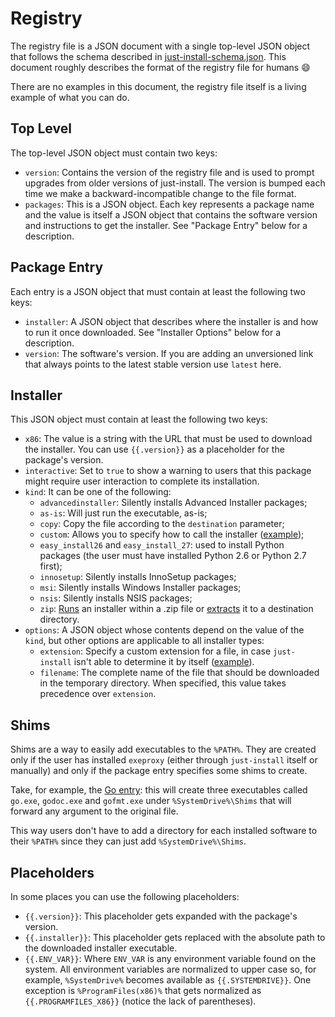 Registry
========

The registry file is a JSON document with a single top-level JSON object that follows the schema
described in [just-install-schema.json](../just-install-schema.json). This document roughly describes
the format of the registry file for humans :smile:

There are no examples in this document, the registry file itself is a living example of what you can
do.


## Top Level

The top-level JSON object must contain two keys:

* `version`: Contains the version of the registry file and is used to prompt upgrades from older
  versions of just-install. The version is bumped each time we make a backward-incompatible change
  to the file format.
* `packages`: This is a JSON object. Each key represents a package name and the value is itself a
  JSON object that contains the software version and instructions to get the installer. See "Package
  Entry" below for a description.


## Package Entry

Each entry is a JSON object that must contain at least the following two keys:

* `installer`: A JSON object that describes where the installer is and how to run it once
  downloaded. See "Installer Options" below for a description.
* `version`: The software's version. If you are adding an unversioned link that always points to the
  latest stable version use `latest` here.


## Installer

This JSON object must contain at least the following two keys:

* `x86`: The value is a string with the URL that must be used to download the installer. You can use
  `{{.version}}` as a placeholder for the package's version.
* `interactive`: Set to `true` to show a warning to users that this package might require user
  interaction to complete its installation.
* `kind`: It can be one of the following:
  - `advancedinstaller`: Silently installs Advanced Installer packages;
  - `as-is`: Will just run the executable, as-is;
  - `copy`: Copy the file according to the `destination` parameter;
  - `custom`: Allows you to specify how to call the installer
    ([example](https://github.com/lvillani/just-install/blob/18876192c5ed7f24a3acaa34524d3680ec17da3e/just-install.json#L79-L101));
  - `easy_install26` and `easy_install_27`: used to install Python packages (the user must have
    installed Python 2.6 or Python 2.7 first);
  - `innosetup`: Silently installs InnoSetup packages;
  - `msi`: Silently installs Windows Installer packages;
  - `nsis`: Silently installs NSIS packages;
  - `zip`: [Runs](https://github.com/lvillani/just-install/blob/18876192c5ed7f24a3acaa34524d3680ec17da3e/just-install.json#L66-L78)
    an installer within a .zip file or [extracts](https://github.com/lvillani/just-install/blob/18876192c5ed7f24a3acaa34524d3680ec17da3e/just-install.json#L216-L231)
    it to a destination directory.
* `options`: A JSON object whose contents depend on the value of the `kind`, but other options are
  applicable to all installer types:
  - `extension`: Specify a custom extension for a file, in case `just-install` isn't able to
    determine it by itself ([example](https://github.com/lvillani/just-install/blob/0a90135b8aaa4bdae65c63949673e57eed049294/just-install.json#L195-L208)).
  - `filename`: The complete name of the file that should be downloaded in the temporary
    directory. When specified, this value takes precedence over `extension`.

## Shims

Shims are a way to easily add executables to the `%PATH%`. They are created only if the user has
installed `exeproxy` (either through `just-install` itself or manually) and only if the package
entry specifies some shims to create.

Take, for example, the
[Go entry](https://github.com/lvillani/just-install/blob/18876192c5ed7f24a3acaa34524d3680ec17da3e/just-install.json#L336-L350):
this will create three executables called `go.exe`, `godoc.exe` and `gofmt.exe`
under `%SystemDrive%\Shims` that will forward any argument to the original file.

This way users don't have to add a directory for each installed software to their `%PATH%` since
they can just add `%SystemDrive%\Shims`.


## Placeholders

In some places you can use the following placeholders:

* `{{.version}}`: This placeholder gets expanded with the package's version.
* `{{.installer}}`: This placeholder gets replaced with the absolute path to the downloaded
  installer executable.
* `{{.ENV_VAR}}`: Where `ENV_VAR` is any environment variable found on the system. All environment
  variables are normalized to upper case so, for example, `%SystemDrive%` becomes available as
  `{{.SYSTEMDRIVE}}`. One exception is `%ProgramFiles(x86)%` that gets normalized as
  `{{.PROGRAMFILES_X86}}` (notice the lack of parentheses).
